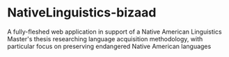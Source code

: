 # NativeLinguistics-bizaad

A fully-fleshed web application in support of a Native American Linguistics Master's thesis researching language acquisition methodology, with particular focus on preserving endangered Native American languages
